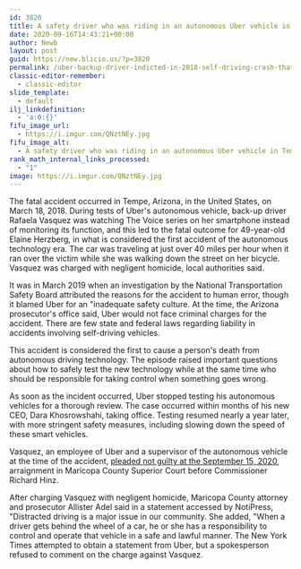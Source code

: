 ```yaml
---
id: 3820
title: A safety driver who was riding in an autonomous Uber vehicle in Tempe, AZ, during its fatal 2018 crash has been charged with negligent homicide
date: 2020-09-16T14:43:21+00:00
author: Newb
layout: post
guid: https://new.blicio.us/?p=3820
permalink: /uber-backup-driver-indicted-in-2018-self-driving-crash-that-killed-woman/
classic-editor-remember:
  - classic-editor
slide_template:
  - default
ilj_linkdefinition:
  - 'a:0:{}'
fifu_image_url:
  - https://i.imgur.com/QNztNEy.jpg
fifu_image_alt:
  - A safety driver who was riding in an autonomous Uber vehicle in Tempe, AZ, during its fatal 2018 crash has been charged with negligent homicide
rank_math_internal_links_processed:
  - "1"
image: https://i.imgur.com/QNztNEy.jpg
---
```

The fatal accident occurred in Tempe, Arizona, in the United States, on March 18, 2018. During tests of Uber's autonomous vehicle, back-up driver Rafaela Vasquez was watching The Voice series on her smartphone instead of monitoring its function, and this led to the fatal outcome for 49-year-old Elaine Herzberg, in what is considered the first accident of the autonomous technology era. The car was traveling at just over 40 miles per hour when it ran over the victim while she was walking down the street on her bicycle. Vasquez was charged with negligent homicide, local authorities said.

It was in March 2019 when an investigation by the National Transportation Safety Board attributed the reasons for the accident to human error, though it blamed Uber for an "inadequate safety culture. At the time, the Arizona prosecutor's office said, Uber would not face criminal charges for the accident. There are few state and federal laws regarding liability in accidents involving self-driving vehicles.

This accident is considered the first to cause a person's death from autonomous driving technology. The episode raised important questions about how to safely test the new technology while at the same time who should be responsible for taking control when something goes wrong.

As soon as the incident occurred, Uber stopped testing his autonomous vehicles for a thorough review. The case occurred within months of his new CEO, Dara Khosrowshahi, taking office. Testing resumed nearly a year later, with more stringent safety measures, including slowing down the speed of these smart vehicles.

Vasquez, an employee of Uber and a supervisor of the autonomous vehicle at the time of the accident, [pleaded not guilty at the September 15, 2020](https://www.nytimes.com/2020/09/15/technology/uber-autonomous-crash-driver-charged.html), arraignment in Maricopa County Superior Court before Commissioner Richard Hinz.

After charging Vasquez with negligent homicide, Maricopa County attorney and prosecutor Allister Adel said in a statement accessed by NotiPress, "Distracted driving is a major issue in our community. She added, "When a driver gets behind the wheel of a car, he or she has a responsibility to control and operate that vehicle in a safe and lawful manner. The New York Times attempted to obtain a statement from Uber, but a spokesperson refused to comment on the charge against Vasquez.